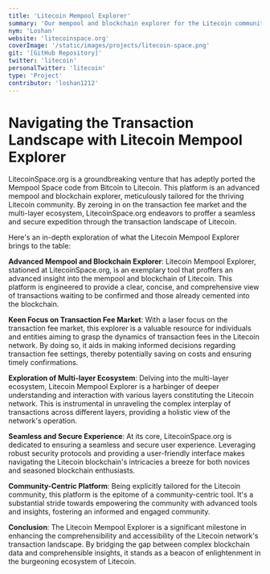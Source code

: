 ```yaml
---
title: 'Litecoin Mempool Explorer'
summary: 'Our mempool and blockchain explorer for the Litecoin community, focusing on the transaction fee market and multi-layer ecosystem'
nym: 'Loshan'
website: 'litecoinspace.org'
coverImage: '/static/images/projects/litecoin-space.png'
git: '[GitHub Repository]'
twitter: 'litecoin'
personalTwitter: 'litecoin'
type: 'Project'
contributor: 'loshan1212'
---
```


# **Navigating the Transaction Landscape with Litecoin Mempool Explorer**

LitecoinSpace.org is a groundbreaking venture that has adeptly ported the Mempool Space code from Bitcoin to Litecoin. This platform is an advanced mempool and blockchain explorer, meticulously tailored for the thriving Litecoin community. By zeroing in on the transaction fee market and the multi-layer ecosystem, LitecoinSpace.org endeavors to proffer a seamless and secure expedition through the transaction landscape of Litecoin.

Here's an in-depth exploration of what the Litecoin Mempool Explorer brings to the table:

**Advanced Mempool and Blockchain Explorer**:
Litecoin Mempool Explorer, stationed at LitecoinSpace.org, is an exemplary tool that proffers an advanced insight into the mempool and blockchain of Litecoin. This platform is engineered to provide a clear, concise, and comprehensive view of transactions waiting to be confirmed and those already cemented into the blockchain.

**Keen Focus on Transaction Fee Market**:
With a laser focus on the transaction fee market, this explorer is a valuable resource for individuals and entities aiming to grasp the dynamics of transaction fees in the Litecoin network. By doing so, it aids in making informed decisions regarding transaction fee settings, thereby potentially saving on costs and ensuring timely confirmations.

**Exploration of Multi-layer Ecosystem**:
Delving into the multi-layer ecosystem, Litecoin Mempool Explorer is a harbinger of deeper understanding and interaction with various layers constituting the Litecoin network. This is instrumental in unraveling the complex interplay of transactions across different layers, providing a holistic view of the network's operation.

**Seamless and Secure Experience**:
At its core, LitecoinSpace.org is dedicated to ensuring a seamless and secure user experience. Leveraging robust security protocols and providing a user-friendly interface makes navigating the Litecoin blockchain's intricacies a breeze for both novices and seasoned blockchain enthusiasts.

**Community-Centric Platform**:
Being explicitly tailored for the Litecoin community, this platform is the epitome of a community-centric tool. It's a substantial stride towards empowering the community with advanced tools and insights, fostering an informed and engaged community.

**Conclusion**:
The Litecoin Mempool Explorer is a significant milestone in enhancing the comprehensibility and accessibility of the Litecoin network's transaction landscape. By bridging the gap between complex blockchain data and comprehensible insights, it stands as a beacon of enlightenment in the burgeoning ecosystem of Litecoin.

